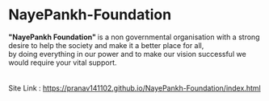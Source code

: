 # NayePankh-Foundation
 <strong>"NayePankh Foundation" </strong>  is a non governmental organisation with a strong desire to help the society and make it a better place for all, <br> by doing everything in our power and to make our vision successful we would require your vital support. <br>
 <br>
 <br>
Site Link : https://pranav141102.github.io/NayePankh-Foundation/index.html
